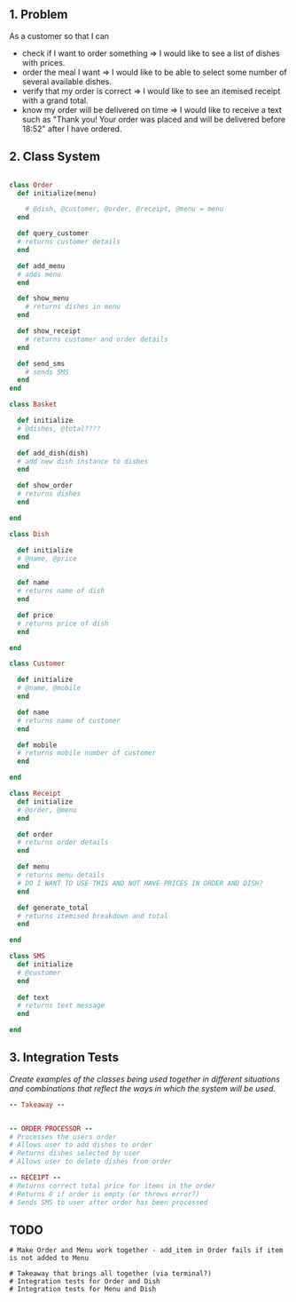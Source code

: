 ## 1. Problem

As a customer so that I can
- check if I want to order something => I would like to see a list of dishes with prices.
- order the meal I want => I would like to be able to select some number of several available dishes.
- verify that my order is correct => I would like to see an itemised receipt with a grand total.
- know my order will be delivered on time => I would like to receive a text such as "Thank you! Your order was placed and will be delivered before 18:52" after I have ordered.

## 2. Class System

```ruby

class Order
  def initialize(menu)

    # @dish, @customer, @order, @receipt, @menu = menu
  end

  def query_customer
  # returns customer details
  end

  def add_menu
  # adds menu
  end

  def show_menu
    # returns dishes in menu
  end

  def show_receipt
    # returns customer and order details
  end

  def send_sms
    # sends SMS
  end
end

class Basket

  def initialize
  # @dishes, @total????
  end

  def add_dish(dish)
  # add new dish instance to dishes
  end

  def show_order
  # returns dishes
  end

end

class Dish

  def initialize
  # @name, @price
  end

  def name
  # returns name of dish
  end

  def price
  # returns price of dish
  end

end

class Customer

  def initialize
  # @name, @mobile
  end

  def name
  # returns name of customer
  end

  def mobile
  # returns mobile number of customer
  end

end

class Receipt
  def initialize
  # @order, @menu
  end

  def order
  # returns order details
  end

  def menu
  # returns menu details
  # DO I WANT TO USE THIS AND NOT HAVE PRICES IN ORDER AND DISH?
  end

  def generate_total
  # returns itemised breakdown and total
  end

end

class SMS
  def initialize
  # @customer
  end
  
  def text
  # returns text message
  end

end
```

## 3. Integration Tests

_Create examples of the classes being used together in different situations and
combinations that reflect the ways in which the system will be used._

```ruby
-- Takeaway --


-- ORDER PROCESSOR --
# Processes the users order
# Allows user to add dishes to order
# Returns dishes selected by user
# Allows user to delete dishes from order

-- RECEIPT --
# Returns correct total price for items in the order
# Returns 0 if order is empty (or throws error?)
# Sends SMS to user after order has been processed
```

## TODO

```
# Make Order and Menu work together - add_item in Order fails if item is not added to Menu

# Takeaway that brings all together (via terminal?)
# Integration tests for Order and Dish
# Integration tests for Menu and Dish

```